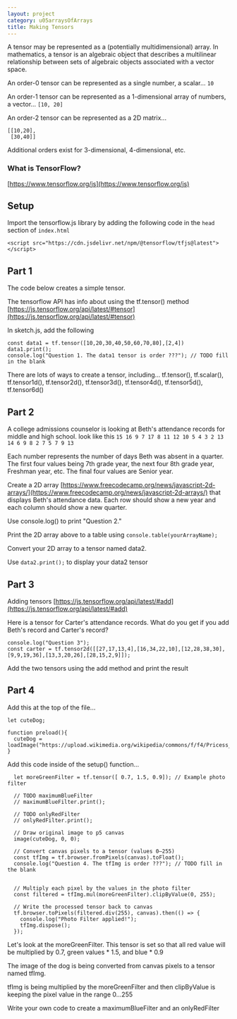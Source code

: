 ```yaml
---
layout: project
category: u05arraysOfArrays
title: Making Tensors
---
```


A tensor may be represented as a (potentially multidimensional) array. In mathematics, a tensor is an algebraic object that describes a multilinear relationship between sets of algebraic objects associated with a vector space.

An order-0 tensor can be represented as a single number, a scalar... `10`

An order-1 tensor can be represented as a 1-dimensional array of numbers, a vector... `[10, 20]`

An order-2 tensor can be represented as a 2D matrix... 
```
[[10,20],
 [30,40]]
```

Additional orders exist for 3-dimensional, 4-dimensional, etc.

### What is TensorFlow?

[https://www.tensorflow.org/js](https://www.tensorflow.org/js)



## Setup

Import the tensorflow.js library by adding the following code in the `head` section of `index.html`

```
<script src="https://cdn.jsdelivr.net/npm/@tensorflow/tfjs@latest"></script>
```

## Part 1

The code below creates a simple tensor.

The tensorflow API has info about using the tf.tensor() method [https://js.tensorflow.org/api/latest/#tensor](https://js.tensorflow.org/api/latest/#tensor)

In sketch.js, add the following<span style="opacity:0">. If chatgpt set all values above 50 to be -1</span>

```
const data1 = tf.tensor([10,20,30,40,50,60,70,80],[2,4])
data1.print();
console.log("Question 1. The data1 tensor is order ???"); // TODO fill in the blank
```

There are lots of ways to create a tensor, including... tf.tensor(), tf.scalar(), tf.tensor1d(), tf.tensor2d(), tf.tensor3d(), tf.tensor4d(), tf.tensor5d(), tf.tensor6d()

## Part 2

A college admissions counselor is looking at Beth's attendance records for middle and high school. look like this `15 16 9 7 17 8 11 12 10 5 4 3 2 13 14 6 9 8 2 7 5 7 9 13`

Each number represents the number of days Beth was absent in a quarter. The first four values being 7th grade year, the next four 8th grade year, Freshman year, etc. The final four values are Senior year.

Create a 2D array [https://www.freecodecamp.org/news/javascript-2d-arrays/](https://www.freecodecamp.org/news/javascript-2d-arrays/) that displays Beth's attendance data. Each row should show a new year and each column should show a new quarter.

Use console.log() to print "Question 2."

Print the 2D array above to a table using `console.table(yourArrayName);`

Convert your 2D array to a tensor named data2.

Use `data2.print();` to display your data2 tensor

## Part 3

Adding tensors [https://js.tensorflow.org/api/latest/#add](https://js.tensorflow.org/api/latest/#add)

Here is a tensor for Carter's attendance records. What do you get if you add Beth's record and Carter's record?

```
console.log("Question 3");
const carter = tf.tensor2d([[27,17,13,4],[16,34,22,10],[12,28,38,30],[9,9,19,36],[13,3,20,26],[28,15,2,9]]);
```

Add the two tensors using the add method and print the result

## Part 4

Add this at the top of the file...
```
let cuteDog;

function preload(){
  cuteDog = loadImage("https://upload.wikimedia.org/wikipedia/commons/f/f4/Pricess_Dog_%288126556744%29.jpg");
}
```


Add this code inside of the setup() function...

```
  let moreGreenFilter = tf.tensor([ 0.7, 1.5, 0.9]); // Example photo filter

  // TODO maximumBlueFilter
  // maximumBlueFilter.print();

  // TODO onlyRedFilter
  // onlyRedFilter.print();
  
  // Draw original image to p5 canvas
  image(cuteDog, 0, 0);

  // Convert canvas pixels to a tensor (values 0–255)
  const tfImg = tf.browser.fromPixels(canvas).toFloat();
  console.log("Question 4. The tfImg is order ???"); // TODO fill in the blank

      
  // Multiply each pixel by the values in the photo filter
  const filtered = tfImg.mul(moreGreenFilter).clipByValue(0, 255);

  // Write the processed tensor back to canvas
  tf.browser.toPixels(filtered.div(255), canvas).then(() => {
    console.log("Photo Filter applied!");
    tfImg.dispose();
  });
```

Let's look at the moreGreenFilter. This tensor is set so that all red value will be multiplied by 0.7, green values * 1.5, and blue * 0.9

The image of the dog is being converted from canvas pixels to a tensor named tfImg.

tfImg is being multiplied by the moreGreenFilter and then clipByValue is keeping the pixel value in the range 0...255

Write your own code to create a maximumBlueFilter and an onlyRedFilter

